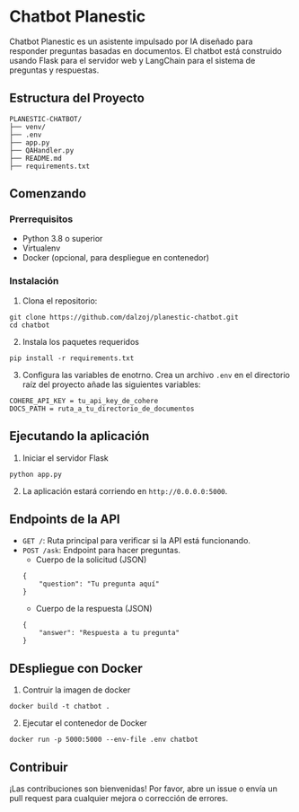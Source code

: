 # Chatbot Planestic

Chatbot Planestic es un asistente impulsado por IA diseñado para responder preguntas basadas en documentos. El chatbot está construido usando Flask para el servidor web y LangChain para el sistema de preguntas y respuestas.

## Estructura del Proyecto

```
PLANESTIC-CHATBOT/
├── venv/
├── .env
├── app.py
├── QAHandler.py
├── README.md
├── requirements.txt
```

## Comenzando

### Prerrequisitos

- Python 3.8 o superior
- Virtualenv
- Docker (opcional, para despliegue en contenedor)

### Instalación

1. Clona el repositorio:

```
git clone https://github.com/dalzoj/planestic-chatbot.git
cd chatbot
```

2. Instala los paquetes requeridos
```
pip install -r requirements.txt
```

3. Configura las variables de enotrno. Crea un archivo `.env` en el directorio raíz del proyecto  añade las siguientes variables:
```
COHERE_API_KEY = tu_api_key_de_cohere
DOCS_PATH = ruta_a_tu_directorio_de_documentos
```


## Ejecutando la aplicación

1. Iniciar el servidor Flask
```
python app.py
```

2. La aplicación estará corriendo en `http://0.0.0.0:5000`.



## Endpoints de la API
* `GET /`: Ruta principal para verificar si la API está funcionando.
* `POST /ask`: Endpoint para hacer preguntas.
    * Cuerpo de la solicitud (JSON)
    ```
    {
        "question": "Tu pregunta aquí"
    }
    ```
    * Cuerpo de la respuesta (JSON)
    ```
    {
        "answer": "Respuesta a tu pregunta"
    }
    ```



## DEspliegue con Docker

1. Contruir la imagen de docker
```
docker build -t chatbot .
```

2. Ejecutar el contenedor de Docker
```
docker run -p 5000:5000 --env-file .env chatbot
```


## Contribuir
¡Las contribuciones son bienvenidas! Por favor, abre un issue o envía un pull request para cualquier mejora o corrección de errores.


